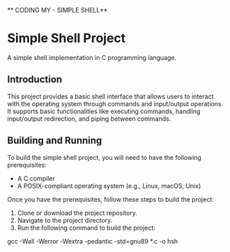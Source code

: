 ** CODING MY - SIMPLE SHELL**


# Simple Shell Project

A simple shell implementation in C programming language.

## Introduction

This project provides a basic shell interface that allows users to interact with the operating system through commands and input/output operations. It supports basic functionalities like executing commands, handling input/output redirection, and piping between commands.

## Building and Running

To build the simple shell project, you will need to have the following prerequisites:

- A C compiler
- A POSIX-compliant operating system (e.g., Linux, macOS, Unix)

Once you have the prerequisites, follow these steps to build the project:

1. Clone or download the project repository.
2. Navigate to the project directory.
3. Run the following command to build the project:

gcc -Wall -Werror -Wextra -pedantic -std=gnu89 *.c -o hsh
